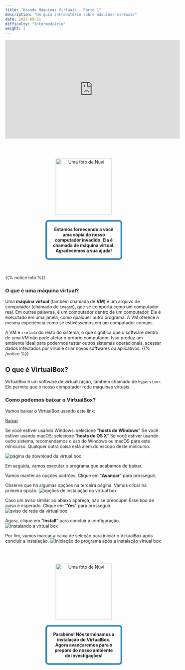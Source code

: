 ```yaml
---
title: "Usando Máquinas Virtuais - Parte 1"
description: "Um guia introdutório sobre máquinas virtuais"
date: 2022-09-21
difficulty: "Intermediário"
weight: 1
---
```


<iframe style="display: block; margin: auto;" width="560" height="315" src="https://www.youtube.com/embed/zoutwedSLKI" frameborder="0" allow="accelerometer; autoplay; clipboard-write; encrypted-media; gyroscope; picture-in-picture" allowfullscreen></iframe>

<div style="margin: 1rem;padding: 2rem 2rem;text-align: center;">
    <div style="display: inline-block;padding: 1rem 1rem;vertical-align: middle;">
        <img src="../images/nuvi.PNG?" alt="Uma foto de Nuvi" width="180" height="180" />
    </div>
    <div style="display: inline-block;padding: 1rem 1rem;vertical-align: middle;width:50%;border:5px solid #2980b9;border-radius:10px;font-weight: bold;">
        Estamos fornecendo a você uma cópia do nosso computador invadido. Ela é chamada de máquina virtual. Agradecemos a sua ajuda!
    </div>
</div>

{{% notice info %}}

### O que é uma máquina virtual?

Uma **máquina virtual** (também chamada de **VM**) é um arquivo de computador (chamado de `imagem`), que se comporta como um computador real.
Em outras palavras, é um computador dentro de um computador. Ele é executado em uma janela, como qualquer outro programa.
A VM oferece a mesma experiência como se estivéssemos em um computador comum.

A VM é `isolada` do resto do sistema, o que significa que o software dentro de uma VM não pode afetar o próprio computador.
Isso produz um ambiente ideal para podermos testar outros sistemas operacionais, acessar dados infectados por vírus e criar novos softwares ou aplicativos.
{{% /notice %}}

## O que é VirtualBox?

VirtualBox é um software de virtualização, também chamado de `hypervisor`. Ele permite que o nosso computador rode máquinas virtuais.

### Como podemos baixar o VirtualBox?

Vamos baixar o VirtualBox usando este link:

<a class="my-2 mx-4 btn btn-info" target="_blank" href="https://www.virtualbox.org/wiki/Downloads">
Baixar
</a>

Se você estiver usando Windows: selecione "**hosts do Windows**"
Se você estiver usando macOS: selecione "**hosts do OS X**"
Se você estiver usando outro sistema, recomendamos o uso do Windows ou macOS para este minicurso. Qualquer outra coisa está além do escopo deste minicurso.

![página de download da virtual box](../images/vbox-dlpage-update.PNG?classes=border,shadow)

Em seguida, vamos executar o programa que acabamos de baixar.

Vamos manter as opções padrões. Clique em "**Avançar**" para prosseguir.

Observe que há algumas opções na terceira página. Vamos clicar na primeira opção.
![opções de instalação da virtual box](../images/vbox-install-03.PNG?classes=border,shadow)

Caso um aviso similar ao abaixo apareça, não se preocupe! Esse tipo de aviso é esperado. Clique em "**Yes**" para prosseguir.
![aviso de rede da virtual box](../images/vbox-install-04.PNG?classes=border,shadow)

Agora, clique em "**Install**" para concluir a configuração.
![instalando a virtual box](../images/vbox-install-05.PNG?classes=border,shadow)

Por fim, vamos marcar a caixa de seleção para iniciar o VirtualBox após concluir a instalação.
![iniciação do programa após a instalação virtual box](../images/vbox-install-06.PNG?classes=border,shadow)

<div style="margin: 1rem;padding: 2rem 2rem;text-align: center;">
    <div style="display: inline-block;padding: 1rem 1rem;vertical-align: middle;">
        <img src="../images/nuvi.PNG?" alt="Uma foto de Nuvi" width="180" height="180" />
    </div>
    <div style="display: inline-block;padding: 1rem 1rem;vertical-align: middle;width:50%;border:5px solid #2980b9;border-radius:10px;font-weight: bold;">
        Parabéns! Nós terminamos a instalação do VirtualBox. Agora avançaremos para o preparo do nosso ambiente de investigações!
    </div>
</div>
